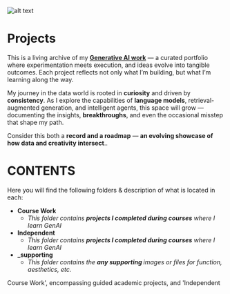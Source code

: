 ![alt text](https://raw.github.com/sobcza11/GenAI/main/Personal%20projects/_supporting/nash_photo2.jpg)

# Projects
This is a living archive of my <b><u>Generative AI work</u></b> — a curated portfolio where experimentation meets execution, and ideas evolve into tangible outcomes. Each project reflects not only what I’m building, but what I’m learning along the way.

My journey in the data world is rooted in <b>curiosity</b> and driven by <b>consistency</b>. As I explore the capabilities of <b>language models</b>, retrieval-augmented generation, and intelligent agents, this space will grow — documenting the insights, <b>breakthroughs</b>, and even the occasional misstep that shape my path.

Consider this both a <b>record and a roadmap</b> — <b>an evolving showcase of how data and creativity intersect</b>.. 

# CONTENTS
Here you will find the following folders & description of what is located in each:
   * <b>Course Work</b>
     * <i>This folder contains <b>projects I completed during courses</b> where I learn GenAI</i>
   * <b>Independent</b>
     *  <i>This folder contains <b>projects I completed during courses</b> where I learn GenAI</i>
   * <b>_supporting</b>
     * <i>This folder contains the <b>any supporting </b>images or files for function, aesthetics, etc.</i>


Course Work', encompassing guided academic projects, and 'Independent
